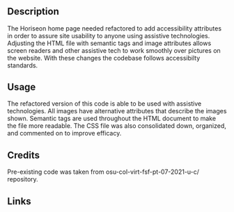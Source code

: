 # <Code-Refactor>

## Description

The Horiseon home page needed refactored to add accessibility attributes in order to assure site usability to anyone using assistive technologies. Adjusting the HTML file with semantic tags and image attributes allows screen readers and other assistive tech to work smoothly over pictures on the website. With these changes the codebase follows accessibilty standards.


## Usage

The refactored version of this code is able to be used with assistive technologies. All images have alternative attributes that describe the images shown. Semantic tags are used throughout the HTML document to make the file more readable. The CSS file was also consolidated down, organized, and commented on to improve efficacy.

## Credits

Pre-existing code was taken from osu-col-virt-fsf-pt-07-2021-u-c/ repository.

## Links
